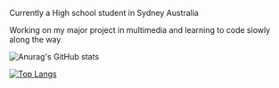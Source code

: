 Currently a High school student in Sydney Australia

Working on my major project in multimedia and learning to code slowly along the way


![Anurag's GitHub stats](https://github-readme-stats.vercel.app/api?username=haz-ai&count_private=true&show_icons=true&theme=dracula)

[![Top Langs](https://github-readme-stats.vercel.app/api/top-langs/?username=haz-ai&layout=compact)](https://github.com/anuraghazra/github-readme-stats)

<!--
**haz-ai/haz-ai** is a ✨ _special_ ✨ repository because its `README.md` (this file) appears on your GitHub profile.

Here are some ideas to get you started:

- 🔭 I’m currently working on ...
- 🌱 I’m currently learning ...
- 👯 I’m looking to collaborate on ...
- 🤔 I’m looking for help with ...
- 💬 Ask me about ...
- 📫 How to reach me: ...
- 😄 Pronouns: ...
- ⚡ Fun fact: ...
-->
